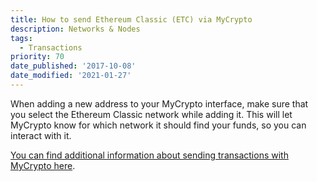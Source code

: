 ```yaml
---
title: How to send Ethereum Classic (ETC) via MyCrypto
description: Networks & Nodes
tags:
  - Transactions
priority: 70
date_published: '2017-10-08'
date_modified: '2021-01-27'
---
```


When adding a new address to your MyCrypto interface, make sure that you select the Ethereum Classic network while adding it. This will let MyCrypto know for which network it should find your funds, so you can interact with it.

[You can find additional information about sending transactions with MyCrypto here](/how-to/sending/how-to-send-a-transaction).
